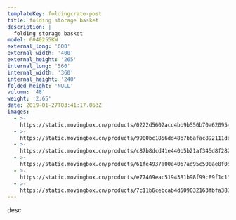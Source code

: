 ```yaml
---
templateKey: foldingcrate-post
title: folding storage basket
description: |
  folding storage basket
model: 6040255KW
external_long: '600'
external_width: '400'
external_height: '265'
internal_long: '560'
internal_width: '360'
internal_height: '240'
folded_height: 'NULL'
volumn: '48'
weight: '2.65'
date: 2019-01-27T03:41:17.063Z
images:
  - >-
    https://static.movingbox.cn/products/0222d5602acc4bb9b550b70a6209545b.jpg
  - >-
    https://static.movingbox.cn/products/9900bc1856dd48b7b6afac892111db46.JPG
  - >-
    https://static.movingbox.cn/products/c87b8dcd41e440b5b21af345d8f282fb.JPG
  - >-
    https://static.movingbox.cn/products/61fe4937a00e4067ad95c500ae8f0587.JPG
  - >-
    https://static.movingbox.cn/products/e77409eac5194381b98f99c89f1c13d3.JPG
  - >-
    https://static.movingbox.cn/products/7c11b6cebcab4d509032163fbfa38703.JPG
---
```

desc
